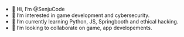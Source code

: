 - 👋 Hi, I’m @SenjuCode
- 👀 I’m interested in game development and cybersecurity.
- 🌱 I’m currently learning Python, JS, Springbooth and ethical hacking.
- 💞️ I’m looking to collaborate on game, app developements.

<!---
SenjuCode/SenjuCode is a ✨ special ✨ repository because its `README.md` (this file) appears on your GitHub profile.
You can click the Preview link to take a look at your changes.
--->
